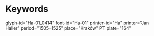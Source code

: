 # Keywords
glyph-id="Ha-01_0414"
font-id="Ha-01"
printer-id="Ha"
printer="Jan Haller"
period="1505–1525"
place="Kraków"
PT plate="164"
